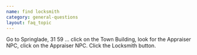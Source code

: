 ```yaml
---
name: find locksmith
category: general-questions
layout: faq_topic
---
```

Go to Springlade, 31 59 ... click on the Town Building, look for the Appraiser NPC, click on the Appraiser NPC. Click the Locksmith button.